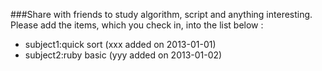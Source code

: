 ###Share with friends to study algorithm, script and anything interesting.
Please add the items, which you check in, into the list below :
* subject1:quick sort (xxx added on 2013-01-01)
* subject2:ruby basic (yyy added on 2013-01-02)